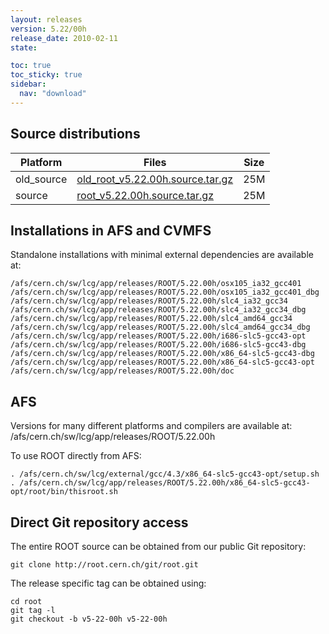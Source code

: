 ```yaml
---
layout: releases
version: 5.22/00h
release_date: 2010-02-11
state:

toc: true
toc_sticky: true
sidebar:
  nav: "download"
---
```



## Source distributions

| Platform       | Files | Size |
|-----------|-------|-----|
| old_source | [old_root_v5.22.00h.source.tar.gz](https://root.cern.ch/download/old_root_v5.22.00h.source.tar.gz) |  25M |
| source | [root_v5.22.00h.source.tar.gz](https://root.cern.ch/download/root_v5.22.00h.source.tar.gz) |  25M |




## Installations in AFS and CVMFS
Standalone installations with minimal external dependencies are available at:
~~~
/afs/cern.ch/sw/lcg/app/releases/ROOT/5.22.00h/osx105_ia32_gcc401
/afs/cern.ch/sw/lcg/app/releases/ROOT/5.22.00h/osx105_ia32_gcc401_dbg
/afs/cern.ch/sw/lcg/app/releases/ROOT/5.22.00h/slc4_ia32_gcc34
/afs/cern.ch/sw/lcg/app/releases/ROOT/5.22.00h/slc4_ia32_gcc34_dbg
/afs/cern.ch/sw/lcg/app/releases/ROOT/5.22.00h/slc4_amd64_gcc34
/afs/cern.ch/sw/lcg/app/releases/ROOT/5.22.00h/slc4_amd64_gcc34_dbg
/afs/cern.ch/sw/lcg/app/releases/ROOT/5.22.00h/i686-slc5-gcc43-opt
/afs/cern.ch/sw/lcg/app/releases/ROOT/5.22.00h/i686-slc5-gcc43-dbg
/afs/cern.ch/sw/lcg/app/releases/ROOT/5.22.00h/x86_64-slc5-gcc43-dbg
/afs/cern.ch/sw/lcg/app/releases/ROOT/5.22.00h/x86_64-slc5-gcc43-opt
/afs/cern.ch/sw/lcg/app/releases/ROOT/5.22.00h/doc
~~~

## AFS
Versions for many different platforms and compilers are available at:
/afs/cern.ch/sw/lcg/app/releases/ROOT/5.22.00h

To use ROOT directly from AFS:
~~~
. /afs/cern.ch/sw/lcg/external/gcc/4.3/x86_64-slc5-gcc43-opt/setup.sh
. /afs/cern.ch/sw/lcg/app/releases/ROOT/5.22.00h/x86_64-slc5-gcc43-opt/root/bin/thisroot.sh
~~~

## Direct Git repository access
The entire ROOT source can be obtained from our public Git repository:

~~~
git clone http://root.cern.ch/git/root.git
~~~
The release specific tag can be obtained using:
~~~
cd root
git tag -l
git checkout -b v5-22-00h v5-22-00h
~~~
